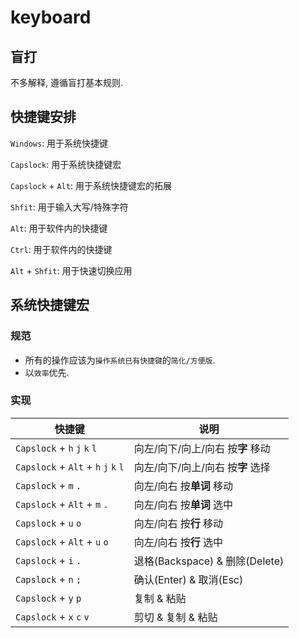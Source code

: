 # keyboard

## 盲打

不多解释, 遵循盲打基本规则.

## 快捷键安排

`Windows`: 用于系统快捷键

`Capslock`: 用于系统快捷键宏

`Capslock` + `Alt`: 用于系统快捷键宏的拓展

`Shfit`: 用于输入大写/特殊字符

`Alt`: 用于软件内的快捷键

`Ctrl`: 用于软件内的快捷键

`Alt` + `Shfit`: 用于快速切换应用

## 系统快捷键宏

### 规范

* 所有的操作应该为`操作系统已有快捷键`的`简化/方便版`.
* 以`效率`优先.

### 实现

| 快捷键                               | 说明                              |
| ------------------------------------ | --------------------------------- |
| `Capslock` + `h` `j` `k` `l`         | 向左/向下/向上/向右 按**字** 移动 |
| `Capslock` + `Alt` + `h` `j` `k` `l` | 向左/向下/向上/向右 按**字** 选择 |
| `Capslock` + `m` `.`                 | 向左/向右 按**单词** 移动         |
| `Capslock` +  `Alt` + `m` `.`        | 向左/向右 按**单词** 选中         |
| `Capslock` + `u` `o`                 | 向左/向右 按**行** 移动           |
| `Capslock` +  `Alt` + `u` `o`        | 向左/向右 按**行** 选中           |
| `Capslock` + `i` `.`                | 退格(Backspace) & 删除(Delete)    |
| `Capslock` + `n` `;`                | 确认(Enter) & 取消(Esc)           |
| `Capslock` + `y` `p`                | 复制 & 粘贴                       |
| `Capslock` + `x` `c` `v`          | 剪切 & 复制 & 粘贴 |
